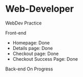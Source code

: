 # Web-Developer

WebDev Practice

Front-end

- Homepage: Done
- Details page: Done
- Checkout page: Done
- Checkout Success Page: Done

Back-end
On Progress
